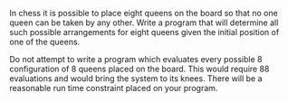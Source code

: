 In chess it is possible to place eight queens on the board so that no one queen can be taken by any other. Write a program that will determine all such possible arrangements for eight queens given the initial position of one of the queens.

Do not attempt to write a program which evaluates every possible 8 configuration of 8 queens placed on the board. This would require 88 evaluations and would bring the system to its knees. There will be a reasonable run time constraint placed on your program.
